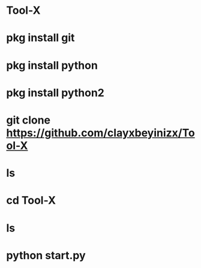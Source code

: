 # Tool-X
# pkg install git
# pkg install python
# pkg install python2
# git clone https://github.com/clayxbeyinizx/Tool-X
# ls
# cd Tool-X
# ls
# python start.py
